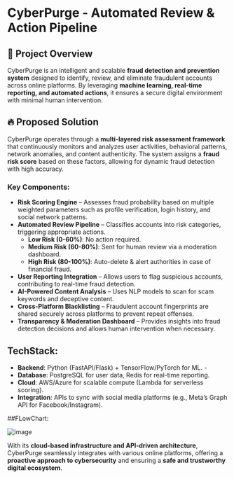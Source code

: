 # CyberPurge - Automated Review & Action Pipeline


## 🚀 Project Overview
CyberPurge is an intelligent and scalable **fraud detection and prevention system** designed to identify, review, and eliminate fraudulent accounts across online platforms. By leveraging **machine learning, real-time reporting, and automated actions**, it ensures a secure digital environment with minimal human intervention.

## 🔥 Proposed Solution
CyberPurge operates through a **multi-layered risk assessment framework** that continuously monitors and analyzes user activities, behavioral patterns, network anomalies, and content authenticity. The system assigns a **fraud risk score** based on these factors, allowing for dynamic fraud detection with high accuracy.

### Key Components:
- **Risk Scoring Engine** – Assesses fraud probability based on multiple weighted parameters such as profile verification, login history, and social network patterns.
- **Automated Review Pipeline** – Classifies accounts into risk categories, triggering appropriate actions.
  - **Low Risk (0-60%)**: No action required.
  - **Medium Risk (60-80%)**: Sent for human review via a moderation dashboard.
  - **High Risk (80-100%)**: Auto-delete & alert authorities in case of financial fraud.
- **User Reporting Integration** – Allows users to flag suspicious accounts, contributing to real-time fraud detection.
- **AI-Powered Content Analysis** – Uses NLP models to scan for scam keywords and deceptive content.
- **Cross-Platform Blacklisting** – Fraudulent account fingerprints are shared securely across platforms to prevent repeat offenses.
- **Transparency & Moderation Dashboard** – Provides insights into fraud detection decisions and allows human intervention when necessary.

## TechStack:

- **Backend**: Python (FastAPI/Flask) + TensorFlow/PyTorch for ML. -
- **Database**: PostgreSQL for user data, Redis for real-time reporting.
- **Cloud**: AWS/Azure for scalable compute (Lambda for serverless scoring).
- **Integration**: APIs to sync with social media platforms (e.g., Meta’s Graph API for 
Facebook/Instagram).

##FLowChart:

![image](https://github.com/user-attachments/assets/68f881fc-89a9-4985-83ed-e8e2ce29a1fa)

With its **cloud-based infrastructure and API-driven architecture**, CyberPurge seamlessly integrates with various online platforms, offering a **proactive approach to cybersecurity** and ensuring a **safe and trustworthy digital ecosystem**.


